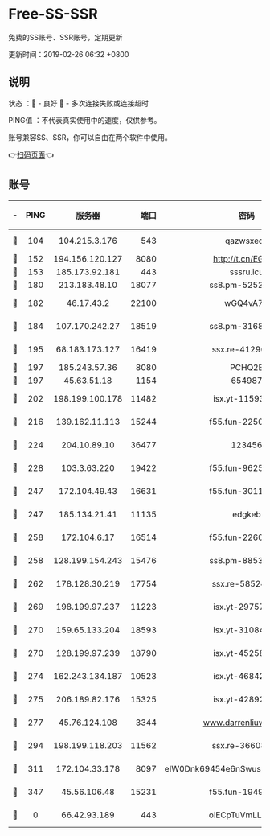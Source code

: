 # Free-SS-SSR

免费的SS账号、SSR账号，定期更新

更新时间：2019-02-26 06:32 +0800

## 说明

状态     ：🙂 - 良好 🙁 - 多次连接失败或连接超时

PING值   ：不代表真实使用中的速度，仅供参考。

账号兼容SS、SSR，你可以自由在两个软件中使用。

👉[扫码页面](https://liesauer.github.io/free-ss-ssr.github.io/)👈

## 账号

|-|PING|服务器|端口|密码|加密方式|区域|
|:----:|:----:|:-----:|-----:|:----:|:----:|:----:|
|🙂|104|104.215.3.176|543|qazwsxedc|aes-256-gcm|JP|
|🙂|152|194.156.120.127|8080|http://t.cn/EGJIyrl|rc4-md5|RU|
|🙂|153|185.173.92.181|443|sssru.icu|rc4-md5|RU|
|🙂|180|213.183.48.10|18077|ss8.pm-52520376|rc4-md5|RU|
|🙂|182|46.17.43.2|22100|wGQ4vA7D|aes-256-gcm|RU|
|🙂|184|107.170.242.27|18519|ss8.pm-31689702|aes-256-cfb|US|
|🙂|195|68.183.173.127|16419|ssx.re-41296658|aes-256-cfb|US|
|🙂|197|185.243.57.36|8080|PCHQ2E|rc4-md5|US|
|🙂|197|45.63.51.18|1154|654987|chacha20|US|
|🙂|202|198.199.100.178|11482|isx.yt-11593986|aes-256-cfb|US|
|🙂|216|139.162.11.113|15244|f55.fun-22509021|aes-256-cfb|SG|
|🙂|224|204.10.89.10|36477|123456|aes-256-cfb|US|
|🙂|228|103.3.63.220|19422|f55.fun-96253224|aes-256-cfb|SG|
|🙂|247|172.104.49.43|16631|f55.fun-30118165|aes-256-cfb|SG|
|🙂|247|185.134.21.41|11135|edgkeb|aes-256-cfb|GB|
|🙂|258|172.104.6.17|16514|f55.fun-22605717|aes-256-cfb|US|
|🙂|258|128.199.154.243|15476|ss8.pm-88536121|aes-256-cfb|SG|
|🙂|262|178.128.30.219|17754|ssx.re-58524965|aes-256-cfb|SG|
|🙂|269|198.199.97.237|11223|isx.yt-29757197|aes-256-cfb|US|
|🙂|270|159.65.133.204|18593|isx.yt-31084896|aes-256-cfb|SG|
|🙂|270|128.199.97.239|18790|isx.yt-45258206|aes-256-cfb|SG|
|🙂|274|162.243.134.187|10523|isx.yt-46842500|aes-256-cfb|US|
|🙂|275|206.189.82.176|15325|isx.yt-42892061|aes-256-cfb|SG|
|🙂|277|45.76.124.108|3344|www.darrenliuwei.com|aes-256-cfb|AU|
|🙂|294|198.199.118.203|11562|ssx.re-36608339|aes-256-cfb|US|
|🙂|311|172.104.33.178|8097|eIW0Dnk69454e6nSwuspv9DmS201tQ0D|aes-256-cfb|SG|
|🙂|347|45.56.106.48|15231|f55.fun-19499704|aes-256-cfb|US|
|🙁|0|66.42.93.189|443|oiECpTuVmLLxk4Ts|aes-256-cfb|US|
